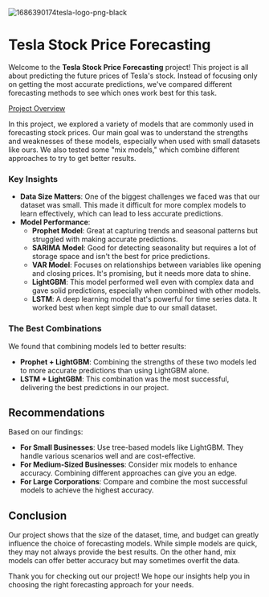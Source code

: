 ![1686390174tesla-logo-png-black](https://github.com/user-attachments/assets/40690398-4a52-4798-9c7e-e65f783e6a9e)


# Tesla Stock Price Forecasting

Welcome to the **Tesla Stock Price Forecasting** project! This project is all about predicting the future prices of Tesla's stock. Instead of focusing only on getting the most accurate predictions, we've compared different forecasting methods to see which ones work best for this task. 

<a href="https://tslastockprediction-argetlam.streamlit.app/" target="_blank">Project Overview </a>

In this project, we explored a variety of models that are commonly used in forecasting stock prices. Our main goal was to understand the strengths and weaknesses of these models, especially when used with small datasets like ours. We also tested some "mix models," which combine different approaches to try to get better results.

### Key Insights

- **Data Size Matters**: One of the biggest challenges we faced was that our dataset was small. This made it difficult for more complex models to learn effectively, which can lead to less accurate predictions.
- **Model Performance**: 
  - **Prophet Model**: Great at capturing trends and seasonal patterns but struggled with making accurate predictions.
  - **SARIMA Model**: Good for detecting seasonality but requires a lot of storage space and isn't the best for price predictions.
  - **VAR Model**: Focuses on relationships between variables like opening and closing prices. It's promising, but it needs more data to shine.
  - **LightGBM**: This model performed well even with complex data and gave solid predictions, especially when combined with other models.
  - **LSTM**: A deep learning model that's powerful for time series data. It worked best when kept simple due to our small dataset.

### The Best Combinations

We found that combining models led to better results:
- **Prophet + LightGBM**: Combining the strengths of these two models led to more accurate predictions than using LightGBM alone.
- **LSTM + LightGBM**: This combination was the most successful, delivering the best predictions in our project.

## Recommendations

Based on our findings:
- **For Small Businesses**: Use tree-based models like LightGBM. They handle various scenarios well and are cost-effective.
- **For Medium-Sized Businesses**: Consider mix models to enhance accuracy. Combining different approaches can give you an edge.
- **For Large Corporations**: Compare and combine the most successful models to achieve the highest accuracy.

## Conclusion

Our project shows that the size of the dataset, time, and budget can greatly influence the choice of forecasting models. While simple models are quick, they may not always provide the best results. On the other hand, mix models can offer better accuracy but may sometimes overfit the data. 

Thank you for checking out our project! We hope our insights help you in choosing the right forecasting approach for your needs.

